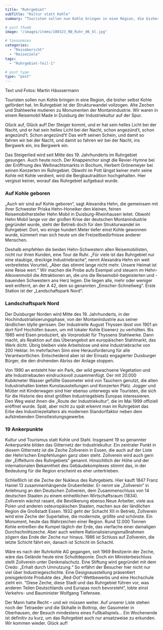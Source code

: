 ```yaml
---
title: "Ruhrgebiet"
subTitle: "Kultur statt Kohle"
summary: "Touristen sollen nun Kohle bringen in eine Region, die bisher selbst Kohle gefördert hat. Im Ruhrgebiet ist der Strukturwandel vollzogen. Alte Zechen und Stahlwerke mutieren zu Monumenten der Montanindustrie. Wir waren in einem Reisemobil Made in Duisburg der Industriekultur auf der Spur. Glück auf, Glück auf! Der Steiger kommt, und er hat sein helles Licht bei der Nacht,}"

# post thumb
image: "/images/items/100323_RB_Ruhr_06_kl.jpg"

# taxonomies
categories: 
  - "Reisebericht"
  - "Reiseziele"
tags:
  - "Ruhrgebiet-Teil-1"

# post type
type: "post"
---
```


Text und Fotos: Martin Häussermann

Touristen sollen nun Kohle bringen in eine Region, die bisher selbst Kohle gefördert hat. Im Ruhrgebiet ist der Strukturwandel vollzogen. Alte Zechen und Stahlwerke mutieren zu Monumenten der Montanindustrie. Wir waren in einem Reisemobil Made in Duisburg der Industriekultur auf der Spur.

Glück auf, Glück auf! Der Steiger kommt, und er hat sein helles Licht bei der Nacht, und er hat sein helles Licht bei der Nacht, schon angezünd‘t, schon angezünd‘t. Schon angezünd‘t! Das wirft seinen Schein, und damit so fahren wir bei der Nacht, und damit so fahren wir bei der Nacht, ins Bergwerk ein, ins Bergwerk ein.  

 Das Steigerlied wird seit Mitte des 19. Jahrhunderts im Ruhrgebiet gesungen. Auch heute noch. Der Knappenchor singt die Revier-Hymne bei der Eröffnung des Weihnachtsmarkts in Bochum, Herbert Grönemeyer bei seinen Konzerten im Ruhrgebiet. Obwohl im Pott längst keiner mehr seine Kohle mit Kohle verdient, wird die Bergbautradition hochgehalten. Hier vergisst keiner, worauf das Ruhrgebiet aufgebaut wurde.  

### Auf Kohle geboren

„Auch wir sind auf Kohle geboren“, sagt Alexandra Hehn, die gemeinsam mit ihrer Schwester Priska Hehn-Honeiker den kleinen, feinen Reisemobilhersteller Hehn Mobil in Duisburg-Rheinhausen leitet. Obwohl Hehn Mobil lange vor der großen Krise der deutschen Montanindustrie gegründet wurde, steht der Betrieb doch für den Strukturwandel im Ruhrgebiet: Dort, wo einige hundert Meter tiefer einst Kohle gewonnen wurde, kümmert man sich heute um die Freizeitbedürfnisse anderer Menschen.  

 Deshalb empfehlen die beiden Hehn-Schwestern allen Reisemobilisten, nicht nur ihren Kunden, eine Tour de Ruhr. „Für viele ist das Ruhrgebiet nur eine staubige, dreckige Industriebrache“, nennt Alexandra Hehn ein weit verbreitetes Vorurteil, „Aber das stimmt lange nicht mehr. Unsere Heimat ist eine Reise wert.“ Wir machen die Probe aufs Exempel und steuern im Hehn-Alkovenmobil die Attraktionen an, die uns die Reisemobil-begeisterten und -bauenden Schwestern ans Herz legen. Die liegen alle, mehr oder weniger weit entfernt, an der A 42, dem so genannten „Emscher-Schnellweg“. Erste Station ist der „Landschaftspark Nord“.  

### Landschaftspark Nord

Der Duisburger Norden wird Mitte des 19. Jahrhunderts, in der Hochindustrialisierungsphase, von der Montanindustrie aus seiner ländlichen Idylle gerissen. Der Industrielle August Thyssen lässt von 1901 an dort fünf Hochöfen bauen, um mit lokaler Kohle Eisenerz zu verhütten. Bis 1985 wird Eisen produziert, als Vorprodukt für Thyssens Stahlwerke. Dann macht, als Reaktion auf das Überangebot am europäischen Stahlmarkt, das Werk dicht. Übrig bleiben viele Arbeitslose und eine Industriebrache von 200 Hektar. Im mehrfachen Sinn eine Herausforderung für alle Verantwortlichen. Entscheidend aber ist der Einsatz engagierter Duisburger Bürger, die den drohenden Abriss der Anlage stoppen.  

 Von 1990 an entsteht hier ein Park, der wild gewachsene Vegetation und alte Industriebauten eindrucksvoll zusammenfügt. Der mit 20.000 Kubikmeter Wasser gefüllte Gasometer wird von Tauchern genutzt, die alten Industriehallen bieten Kunstausstellungen und Konzerten Platz. Jogger und Mütter mit Kinderwagen sind hier ebenso unterwegs wie Touristen, die sich für die Historie des einst größten Industriegebiets Europas interessieren. Den Weg weist ihnen die „Route der Industriekultur“, die im Mai 1999 offiziell eröffnet wurde. Spät, aber nicht zu spät erkennt man im Ruhrgebiet das Erbe des Industriezeitalters als modernen Standortfaktor neben dem aufstrebenden Dienstleistungsgewerbe.  

### 19 Ankerpunkte

Kultur und Tourismus statt Kohle und Stahl. Insgesamt 19 so genannter Ankerpunkte bilden das Gitternetz der Industriekultur. Ein zentraler Punkt in diesem Gitternetz ist die Zeche Zollverein in Essen, die auch auf der Liste der Hehn‘schen Empfehlungen ganz oben steht. Zollverein wird auch gern der „Eiffelturm des Ruhrgebiets“ genannt. Hinsichtlich der Höhe und der internationalen Bekanntheit des Gebäudekomplexes stimmt das, in der Bedeutung für die Region erscheint es eher untertrieben.  

 Schließlich ist die Zeche der Nukleus des Ruhrgebiets. Hier kauft 1847 Franz Haniel 13 zusammenhängende Grubenfelder. Er nennt sie „Zollverein“ in Anlehnung an den Deutschen Zollverein, dem Zusammenschluss von 14 deutschen Staaten zu einem einheitlichen Wirtschaftsraum (1834). Zollverein wächst rasant, die Bevölkerung ebenso.Neue Arbeiter, viele aus Polen und anderen osteuropäischen Staaten, machen aus der ländlichen Region die Großstadt Essen. 1932 geht der Schacht XII in Betrieb, Zollverein wird eine Zeche der Superlative, die modernste, größte und schönste. Ein Monument, heute das Wahrzeichen einer Region. Rund 12.000 Tonnen Kohle entreißen die Kumpel täglich der Erde, das vierfache einer damaligen Durchschnittszeche. Aber auch weitere Rationalisierungsmaßnahmen zögern das Ende der Zeche nur hinaus. 1986 ist Schluss auf Zollverein, die letzte Schicht fährt ein, danach ist Schicht im Schacht.  

 Wäre es nach der Ruhrkohle AG gegangen, seit 1969 Besitzerin der Zeche, wäre das Gelände heute eine Schuttdeponie. Doch ein Ministerbeschluss stellt Zollverein unter Denkmalschutz. Eine Stiftung wird gegründet mit dem Credo: „Erhalt durch Umnutzung.“ So erfährt der Besucher hier nicht nur viel über Industriegeschichte. Eine Designausstellung präsentiert preisgekrönte Produkte des „Red-Dot“-Wettbewerbs und eine Hochschule zieht ein. "Diese Zeche, diese Stadt und das Ruhrgebiet führen vor, was anderen Teilen Deutschlands und Europas noch bevorsteht“, lobte einst Verkehrs- und Bauminister Wolfgang Tiefensee.  

 Der Mann hatte Recht – und wir müssen weiter. Auf unserer Liste stehen noch der Tetraeder und die Skihalle in Bottrop, der Gasometer in Oberhausen, der Besuch mindestens eines Fußballspiels... Ein Wochenende ist definitiv zu kurz, um das Ruhrgebiet auch nur ansatzweise zu erkunden. Wir kommen wieder. Glück auf!  